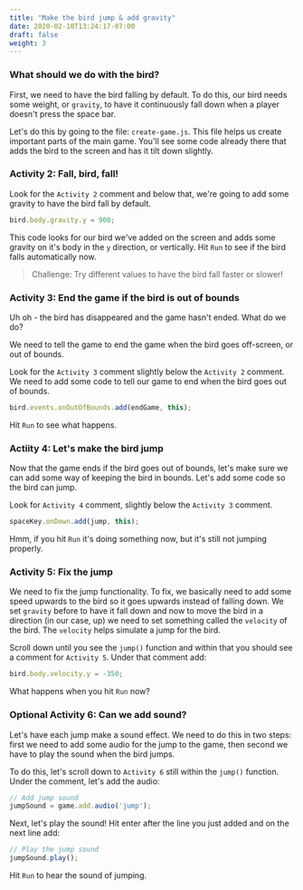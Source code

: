 ```yaml
---
title: "Make the bird jump & add gravity"
date: 2020-02-10T13:24:17-07:00
draft: false
weight: 3
---
```


### What should we do with the bird?

First, we need to have the bird falling by default.  To do this, our bird needs some weight, or `gravity`, to have it continuously fall down when a player doesn't press the space bar. 

Let's do this by going to the file: `create-game.js`.  This file helps us create important parts of the main game. You'll see some code already there that adds the bird to the screen and has it tilt down slightly. 

### Activity 2: Fall, bird, fall!

Look for the `Activity 2` comment and below that, we're going to add some gravity to have the bird fall by default. 

``` javascript
bird.body.gravity.y = 900;
```

This code looks for our bird we've added on the screen and adds some gravity on it's body in the `y` direction, or vertically. Hit `Run` to see if the bird falls automatically now. 

> Challenge: Try different values to have the bird fall faster or slower! 

### Activity 3: End the game if the bird is out of bounds

Uh oh - the bird has disappeared and the game hasn't ended.  What do we do? 

We need to tell the game to end the game when the bird goes off-screen, or out of bounds.  

Look for the `Activity 3` comment slightly below the `Activity 2` comment.  We need to add some code to tell our game to end when the bird goes out of bounds. 

``` javascript
bird.events.onOutOfBounds.add(endGame, this);
```

Hit `Run` to see what happens.

### Actiity 4: Let's make the bird jump
Now that the game ends if the bird goes out of bounds, let's make sure we can add some way of keeping the bird in bounds.  Let's add some code so the bird can jump. 

Look for `Activity 4` comment, slightly below the `Activity 3` comment.  

``` javascript
spaceKey.onDown.add(jump, this);
```

Hmm, if you hit `Run` it's doing something now, but it's still not jumping properly. 


### Activity 5: Fix the jump
We need to fix the jump functionality.  To fix, we basically need to add some speed upwards to the bird so it goes upwards instead of falling down. We set `gravity` before to have it fall down and now to move the bird in a direction (in our case, up) we need to set something called the `velocity` of the bird.  The `velocity` helps simulate a jump for the bird. 

Scroll down until you see the `jump()` function and within that you should see a comment for `Activity 5`.  Under that comment add:

```javascript
bird.body.velocity.y = -350;
```

What happens when you hit `Run` now?

### Optional Activity 6: Can we add sound?
Let's have each jump make a sound effect. We need to do this in two steps: first we need to add some audio for the jump to the game, then second we have to play the sound when the bird jumps.

To do this, let's scroll down to `Activity 6` still within the `jump()` function.  Under the comment, let's add the audio:

``` javascript
// Add jump sound
jumpSound = game.add.audio('jump');
```

Next, let's play the sound! Hit enter after the line you just added and on the next line add:

``` javascript
// Play the jump sound
jumpSound.play();
```

Hit `Run` to hear the sound of jumping.

<!-- 
### Working Together

In the Replit window below, we started the code with the line `spaceKey.onDown.add(jump, this);`.

![alt text](../img/jump.png "image to add jump down")

In your console you should see a Jsappy bird jumping after you press **run**:

![alt text](../img/jump_output.png "Image of jumping bird")

## Add gravity
### Working Together

In the Replit window below, we started the code with the line `bird.body.gravity.y = 900;`.

![alt text](../img/gravity.png "image to add gravity to the bird")

In your console you should see a JSappy bird jumping with gravity after you press **run**:

![alt text](../img/jump_output.png "bird jumping with gravity") -->


